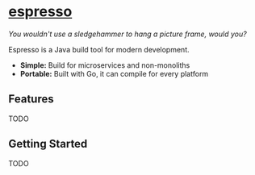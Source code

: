 # [espresso](https://espresso.kerosenelabs.io)
*You wouldn't use a sledgehammer to hang a picture frame, would you?*

Espresso is a Java build tool for modern development.

* **Simple:** Build for microservices and non-monoliths
* **Portable:** Built with Go, it can compile for every platform 

## Features
TODO

## Getting Started
TODO
